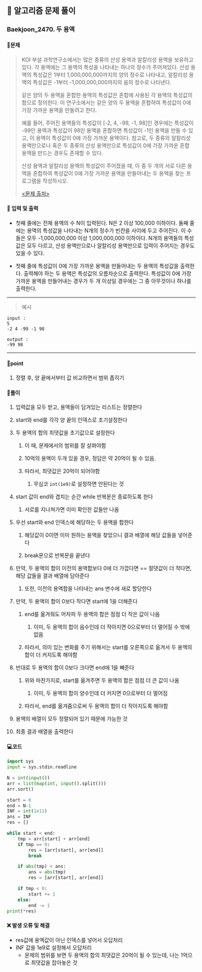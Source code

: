 ## 🐌 알고리즘 문제 풀이

### Baekjoon_2470. 두 용액

#### 📒문제

> KOI 부설 과학연구소에서는 많은 종류의 산성 용액과 알칼리성 용액을 보유하고 있다. 각 용액에는 그 용액의 특성을 나타내는 하나의 정수가 주어져있다. 산성 용액의 특성값은 1부터 1,000,000,000까지의 양의 정수로 나타내고, 알칼리성 용액의 특성값은 -1부터 -1,000,000,000까지의 음의 정수로 나타낸다.
>
> 같은 양의 두 용액을 혼합한 용액의 특성값은 혼합에 사용된 각 용액의 특성값의 합으로 정의한다. 이 연구소에서는 같은 양의 두 용액을 혼합하여 특성값이 0에 가장 가까운 용액을 만들려고 한다.
>
> 예를 들어, 주어진 용액들의 특성값이 [-2, 4, -99, -1, 98]인 경우에는 특성값이 -99인 용액과 특성값이 98인 용액을 혼합하면 특성값이 -1인 용액을 만들 수 있고, 이 용액이 특성값이 0에 가장 가까운 용액이다. 참고로, 두 종류의 알칼리성 용액만으로나 혹은 두 종류의 산성 용액만으로 특성값이 0에 가장 가까운 혼합 용액을 만드는 경우도 존재할 수 있다.
>
> 산성 용액과 알칼리성 용액의 특성값이 주어졌을 때, 이 중 두 개의 서로 다른 용액을 혼합하여 특성값이 0에 가장 가까운 용액을 만들어내는 두 용액을 찾는 프로그램을 작성하시오.
>
> [<문제 출처>](https://www.acmicpc.net/problem/2470)



#### :pushpin: 입력 및 출력

- 첫째 줄에는 전체 용액의 수 N이 입력된다. N은 2 이상 100,000 이하이다. 둘째 줄에는 용액의 특성값을 나타내는 N개의 정수가 빈칸을 사이에 두고 주어진다. 이 수들은 모두 -1,000,000,000 이상 1,000,000,000 이하이다. N개의 용액들의 특성값은 모두 다르고, 산성 용액만으로나 알칼리성 용액만으로 입력이 주어지는 경우도 있을 수 있다.

- 첫째 줄에 특성값이 0에 가장 가까운 용액을 만들어내는 두 용액의 특성값을 출력한다. 출력해야 하는 두 용액은 특성값의 오름차순으로 출력한다. 특성값이 0에 가장 가까운 용액을 만들어내는 경우가 두 개 이상일 경우에는 그 중 아무것이나 하나를 출력한다.


---

> 예시

```
input :
5
-2 4 -99 -1 98

output :
-99 98
```

----




#### 🚀point

1. 정렬 후, 양 끝에서부터 값 비교하면서 범위 좁히기




#### 🔎풀이

1.  입력값을 모두 받고, 용액들이 담겨있는 리스트는 정렬한다
1.  start와 end를 각각 양 끝의 인덱스로 초기설정한다
1.  두 용액의 합의 최댓값을 초기값으로 설정한다
    1.  이 때, 문제에서의 범위를 잘 살펴야함

    1.  10억의 용액이 두개 있을 경우, 정답은 약 20억이 될 수 있음.

    1.  따라서, 최댓값은 20억이 되어야함
        1.  무심코 `int(1e9)`로 설정하면 안된다는 것

1.  start 값이 end와 겹치는 순간 while 반복문은 종료하도록 한다
    1.  서로를 지나쳐가면 이미 확인한 값들만 나옴

1.  우선 start와 end 인덱스에 해당하는 두 용액을 합한다
    1.  해당값이 0이면 이미 원하는 용액을 찾았으니 결과 배열에 해당 값들을 넣어준다

    1.  break문으로 반복문을 끝낸다

1.  만약, 두 용액의 합이 이전의 용액합보다 0에 더 가깝다면 == 절댓값이 더 작다면, 해당 값들을 결과 배열에 담아준다
    1.  또한, 이전의 용액합을 나타내는 ans 변수에 새로 할당한다

1.  만약, 두 용액의 합이 0보다 작다면 start에 1을 더해준다
    1.  end를 옮겨줘도 어차피 두 용액의 합은 점점 더 작은 값이 나옴
        1.  이미, 두 용액의 합이 음수인데 더 작아지면 0으로부터 더 멀어질 수 밖에 없음

    1.  따라서, 의미 있는 변화를 주기 위해서는 start를 오른쪽으로 옮겨서 두 용액의 합이 더 커지도록 해야함

1.  반대로 두 용액의 합이 0보다 크다면 end에 1을 빼준다
    1.  위와 마찬가지로, start를 옮겨주면 두 용액의 합은 점점 더 큰 값이 나옴
        1.  이미, 두 용액의 합이 양수인데 더 커지면 0으로부터 더 멀어짐

    1.  따라서, end를 옮겨줌으로써 두 용액의 합이 더 작아지도록 해야함

1.  용액의 배열이 모두 정렬되어 있기 때문에 가능한 것
1.  최종 결과 배열을 출력한다



#### 💻코드

```python
import sys
input = sys.stdin.readline

N = int(input())
arr = list(map(int, input().split()))
arr.sort()

start = 0
end = N-1
INF = int(1e11)
ans = INF
res = []

while start < end:
    tmp = arr[start] + arr[end]
    if tmp == 0:
        res = [arr[start], arr[end]]
        break

    if abs(tmp) < ans:
        ans = abs(tmp)
        res = [arr[start], arr[end]]

    if tmp < 0:
        start += 1
    else:
        end -= 1
print(*res)
```



#### ❌ 발생 오류 및 해결

- res값에 용액값이 아닌 인덱스를 넣어서 오답처리
- INF 값을 1e9로 설정해서 오답처리
  - 문제의 범위를 보면 두 용액의 합의 최댓값은 20억이 될 수 있는데, 나는 1억으로 최댓값을 잡아놓은 것
